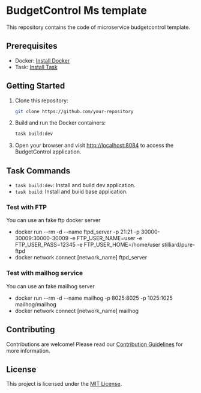 # BudgetControl Ms template

This repository contains the code of microservice budgetcontrol template.

## Prerequisites

- Docker: [Install Docker](https://docs.docker.com/get-docker/)
- Task: [Install Task](https://taskfile.dev/#/installation)

## Getting Started

1. Clone this repository:

    ```bash
    git clone https://github.com/your-repository
    ```

2. Build and run the Docker containers:

    ```bash
    task build:dev
    ```

5. Open your browser and visit [http://localhost:8084](http://localhost:8084) to access the BudgetControl application.

## Task Commands

- `task build:dev`: Install and build dev application.
- `task build`: Install and build base application.

### Test with FTP

You can use an fake ftp docker server
- docker run --rm -d --name ftpd_server -p 21:21 -p 30000-30009:30000-30009 -e FTP_USER_NAME=user -e FTP_USER_PASS=12345 -e FTP_USER_HOME=/home/user stilliard/pure-ftpd
- docker network connect [network_name] ftpd_server

### Test with mailhog service

You can use an fake mailhog server
- docker run --rm -d --name mailhog -p 8025:8025 -p 1025:1025 mailhog/mailhog
- docker network connect [network_name] mailhog

## Contributing

Contributions are welcome! Please read our [Contribution Guidelines](CONTRIBUTING.md) for more information.

## License

This project is licensed under the [MIT License](LICENSE).
